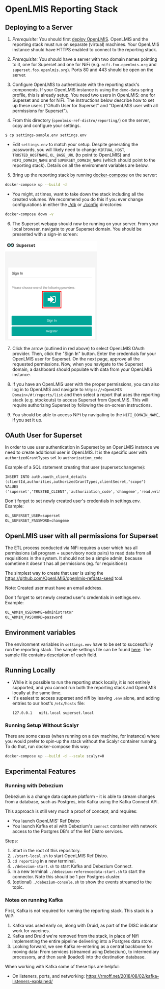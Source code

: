 # OpenLMIS Reporting Stack

## Deploying to a Server
1. *Prerequisite:* You should first [deploy OpenLMIS](../README.md). OpenLMIS and the reporting stack must run on separate (virtual) machines. Your OpenLMIS instance should have HTTPS enabled to connect to the reporting stack.

2. *Prerequisite:* You should have a server with two domain names pointing to it, one for Superset and one for NiFi (e.g. `nifi.foo.openlmis.org` and `superset.foo.openlmis.org`). Ports 80 and 443 should be open on the server.

3. Configure OpenLMIS to authenticate with the reporting stack's components. If your OpenLMIS instance is using the `demo-data` spring profile, this is already setup.
  You need two users in OpenLMIS: one for Superset and one for NiFi. The instructions below describe how to set up these users ("OAuth User for Superset" and "OpenLMIS user with all permissions for Superset").

4. From this directory (`openlmis-ref-distro/reporting/`) on the server, copy and configure your settings.
  ```
  $ cp settings-sample.env settings.env
  ```
  * Edit `settings.env` to match your setup. Despite generating the passwords, you will likely need to change
   `VIRTUAL_HOST`, `TRUSTED_HOSTNAME`, `OL_BASE_URL` (to point to OpenLMIS) and `NIFI_DOMAIN_NAME` and `SUPERSET_DOMAIN_NAME` (which should point to the reporting stack).
  Details on all the environment variables are below.

5. Bring up the reporting stack by running [docker-compose](https://docs.docker.com/compose/) on the server:
  ```sh
  docker-compose up --build -d
  ```
  * You might, at times, want to take down the stack including all the created volumes. We recommend you do this if you ever change configurations in either the [./db](./db) or [./config](./config) directories:

  ```sh
  docker-compose down -v
  ```

6. The Superset webapp should now be running on your server. From your local browser, navigate to your Superset domain. You should be presented with a sign-in screen:
  <img src="./superset-login.png" alt="Superset sign-in screen, with the first provider button outlined in red" width="300px"/>

7. Click the arrow (outlined in red above) to select OpenLMIS OAuth provider. Then, click the "Sign In" button. Enter the credentials for your OpenLMIS user for Superset. On the next page, approve all the requested permissions. Now, when you navigate to the Superset domain, a dashboard should populate with data from your OpenLMIS instance.

8.  If you have an OpenLMIS user with the proper permissions, you can also log in to OpenLMIS and navigate to `https://<OpenLMIS Domain>/#!/reports/list` and then select a report that uses the reporting stack (e.g. stockouts) to access Superset from OpenLMIS. This will require authorizing Superset by following the on-screen instructions.

9. You should be able to access NiFi by navigating to the `NIFI_DOMAIN_NAME`, if you set it up.

## OAuth User for Superset

In order to use user authentication in Superset by an OpenLMIS instance we need to create additional user in OpenLMIS.
It is the specific user with `authorizedGrantTypes` set to `authorization_code`

Example of a SQL statement creating that user (superset:changeme):
```
INSERT INTO auth.oauth_client_details (clientId,authorities,authorizedGrantTypes,clientSecret,"scope")
VALUES ('superset','TRUSTED_CLIENT','authorization_code','changeme','read,write');
```

Don't forget to set newly created user's credentials in settings.env. Example:
```
OL_SUPERSET_USER=superset
OL_SUPERSET_PASSWORD=changeme
```

## OpenLMIS user with all permissions for Superset

The ETL process conducted via NiFi requires a user which has all permissions (all program + supervisory node pairs) to read data from all requisitions in the system. It should not be a simple admin, because sometime it doesn't has all permissions (eg. for requisitions)

The simplest way to create that user is using the https://github.com/OpenLMIS/openlmis-refdata-seed tool.

Note: Created user must have an email address.


Don't forget to set newly created user's credentials in settings.env. Example:
```
OL_ADMIN_USERNAME=administrator
OL_ADMIN_PASSWORD=password
```

## Environment variables

The environment variables in `settings.env` have to be set to successfully run the reporting stack.
The sample settings file can be found [here](settings-sample.env). The sample file contains description of each field.

## Running Locally

* While it is possible to run the reporting stack locally, it is not entirely supported, and you cannot run both the reporting stack and OpenLMIS locally at the same time.
* It's easiest to access superset and nifi by leaving `.env` alone, and adding
    entries to our host's `/etc/hosts` file:
    ```
    127.0.0.1   nifi.local superset.local
    ```

### Running Setup Without Scalyr

There are some cases (when running on a dev machine, for instance) where you would prefer to spin-up the stack without the Scalyr container running. To do that, run docker-compose this way:

```sh
docker-compose up --build -d --scale scalyr=0
```


## Experimental Features

### Running with Debezium

Debezium is a change data capture platform - it is able to stream changes from
a database, such as Postgres, into Kafka using the Kafka Connect API.

This approach is still very much a proof of concept, and requires:

- You launch OpenLMIS' Ref Distro
- You launch Kafka et al with Debezium's `connect` container with network
    access to the Postgres DB's of the Ref Distro services.

Steps:

1. Start in the root of this repository.
2. `./start-local.sh` to start OpenLMIS Ref Distro.
3. `cd reporting` in a new terminal.
4. `./debezium-start.sh` to start Kafka and Debezium Connect.
5. In a new terminal:  `./debezium-referencedata-start.sh` to start the
    connector.  Note this should be 1 per Postgres cluster.
6. (optional) `./debezium-console.sh` to show the events streamed to the topic.


### Notes on running Kafka

First, Kafka is not required for running the reporting stack.  This stack is
a WIP:

1. Kafka was used early on, along with Druid, as part of the DISC indicator work
    for vaccines.
1. Kafka and Druid we're removed from the stack, in place of Nifi implementing
    the entire pipeline delivering into a Postgres data store.
1. Looking forward, we see Kafka re-entering as a central backbone for moving
    data:  From services (streamed using Debezium), to intermediary processors,
    and then sunk (loaded) into the destination database.

When working with Kafka some of these tips are helpful:
* On listeners, ports, and networking: https://rmoff.net/2018/08/02/kafka-listeners-explained/
